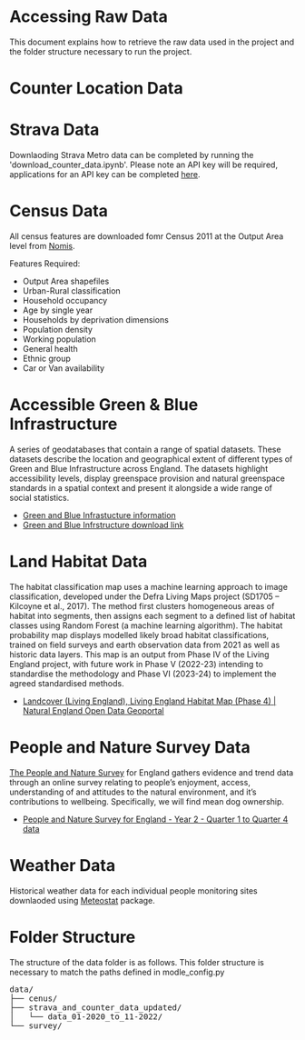 # Accessing Raw Data

This document explains how to retrieve the raw data used in the project and the folder structure necessary to run the project.



# Counter Location Data


# Strava Data
Downlaoding Strava Metro data can be completed by running the 'download_counter_data.ipynb'. Please note an API key will be required, applications for an API key can be completed [here](https://metro.strava.com).

# Census Data

All census features are downloaded fomr Census 2011 at the Output Area level from [Nomis](https://www.nomisweb.co.uk).

Features Required:

* Output Area shapefiles
* Urban-Rural classification
* Household occupancy
* Age by single year
* Households by deprivation dimensions
* Population density
* Working population
* General health
* Ethnic group
* Car or Van availability



# Accessible Green & Blue Infrastructure 

A series of geodatabases that contain a range of spatial datasets. These datasets describe the location and geographical extent of different types of Green and Blue Infrastructure across England. The datasets highlight accessibility levels, display greenspace provision and natural greenspace standards in a spatial context and present it alongside a wide range of social statistics. 

* [Green and Blue Infrastucture information](https://www.data.gov.uk/dataset/f335ab3a-f670-467f-bedd-80bdd8f1ace6/green-and-blue-infrastructure-england)
* [Green and Blue Infrstructure download link](https://s3.eu-west-1.amazonaws.com/data.defra.gov.uk/Natural_England/Access_Green_Infrastructure/Green_and_Blue_Infrastructure_NE/Green_and_Blue_Infrastructure_Opendata_NE_Geopackage.zip)



# Land Habitat Data

The habitat classification map  uses a machine learning approach to image classification, developed under the Defra Living Maps project (SD1705 – Kilcoyne et al., 2017). The method first clusters homogeneous areas of habitat into segments, then assigns each segment to a defined list of habitat classes using Random Forest (a machine learning algorithm). The habitat probability map displays modelled likely broad habitat classifications, trained on field surveys and earth observation data from 2021 as well as historic data layers. This map is an output from Phase IV of the Living England project, with future work in Phase V (2022-23) intending to standardise the methodology and Phase VI (2023-24) to implement the agreed standardised methods.

* [Landcover (Living England), Living England Habitat Map (Phase 4) | Natural England Open Data Geoportal](https://naturalengland-defra.opendata.arcgis.com/datasets/Defra::living-england-habitat-map-phase-4/about)



# People and Nature Survey Data

[The People and Nature Survey](https://www.gov.uk/government/collections/people-and-nature-survey-for-england) for England gathers evidence and trend data through an online survey relating to people’s enjoyment, access, understanding of and attitudes to the natural environment, and it’s contributions to wellbeing. Specifically, we will find mean dog ownership.

* [People and Nature Survey for England - Year 2 - Quarter 1 to Quarter 4 data](https://www.gov.uk/government/statistics/the-people-and-nature-survey-for-england-year-2-annual-report-data-and-publications-april-2021-march-2022-official-statistics-main-findings)



# Weather Data

Historical weather data for each individual people monitoring sites downlaoded using [Meteostat](https://meteostat.net/en/blog/obtain-weather-data-any-location-python) package.

# Folder Structure

The structure of the data folder is as follows. This folder structure is necessary to match the paths defined in modle_config.py

<pre>
data/
├── cenus/
├── strava_and_counter_data_updated/
│   └── data_01-2020_to_11-2022/
└── survey/
</pre>
